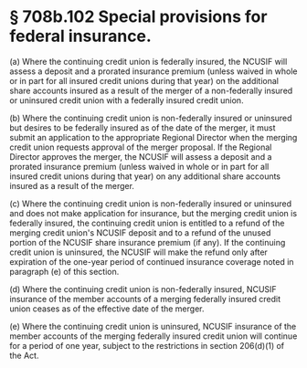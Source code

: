 # § 708b.102   Special provisions for federal insurance.

(a) Where the continuing credit union is federally insured, the NCUSIF will assess a deposit and a prorated insurance premium (unless waived in whole or in part for all insured credit unions during that year) on the additional share accounts insured as a result of the merger of a non-federally insured or uninsured credit union with a federally insured credit union.


(b) Where the continuing credit union is non-federally insured or uninsured but desires to be federally insured as of the date of the merger, it must submit an application to the appropriate Regional Director when the merging credit union requests approval of the merger proposal. If the Regional Director approves the merger, the NCUSIF will assess a deposit and a prorated insurance premium (unless waived in whole or in part for all insured credit unions during that year) on any additional share accounts insured as a result of the merger.


(c) Where the continuing credit union is non-federally insured or uninsured and does not make application for insurance, but the merging credit union is federally insured, the continuing credit union is entitled to a refund of the merging credit union's NCUSIF deposit and to a refund of the unused portion of the NCUSIF share insurance premium (if any). If the continuing credit union is uninsured, the NCUSIF will make the refund only after expiration of the one-year period of continued insurance coverage noted in paragraph (e) of this section.


(d) Where the continuing credit union is non-federally insured, NCUSIF insurance of the member accounts of a merging federally insured credit union ceases as of the effective date of the merger.


(e) Where the continuing credit union is uninsured, NCUSIF insurance of the member accounts of the merging federally insured credit union will continue for a period of one year, subject to the restrictions in section 206(d)(1) of the Act.




